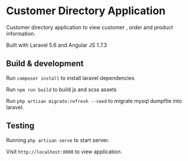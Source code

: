 # Customer Directory Application

Customer directory application to view customer , order and product information.

Built with Laravel 5.6 and Angular JS 1.7.3

## Build & development

Run `composer install` to install laravel dependencies

Run `npm run build` to build js and scss assets

Run `php artisan migrate:refresh --seed` to migrate mysql dumpfile into laravel.

## Testing

Running `php artisan serve` to start server.

Visit `http://localhost:8000` to view application.
